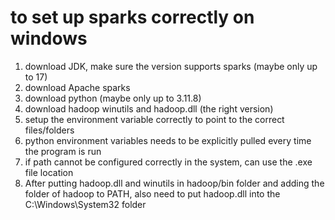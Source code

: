 # to set up sparks correctly on windows

1. download JDK, make sure the version supports sparks (maybe only up to 17)
2. download Apache sparks
3. download python (maybe only up to 3.11.8)
4. download hadoop winutils and hadoop.dll (the right version)
5. setup the environment variable correctly to point to the correct files/folders
6. python environment variables needs to be explicitly pulled every time the program is run
7. if path cannot be configured correctly in the system, can use the .exe file location
8. After putting hadoop.dll and winutils in hadoop/bin folder and adding the folder of hadoop to PATH, also need to put hadoop.dll into the C:\Windows\System32 folder
